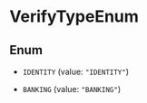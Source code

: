 

# VerifyTypeEnum

## Enum


* `IDENTITY` (value: `"IDENTITY"`)

* `BANKING` (value: `"BANKING"`)



